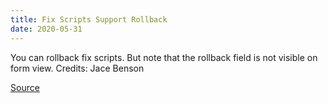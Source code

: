 ```yaml
---
title: Fix Scripts Support Rollback
date: 2020-05-31
---
```


You can rollback fix scripts. But note that the rollback field is not visible on form view.
Credits: Jace Benson

[Source](https://jace.pro/post/2020-04-23-fix-scripts-can-rollback-now/)
